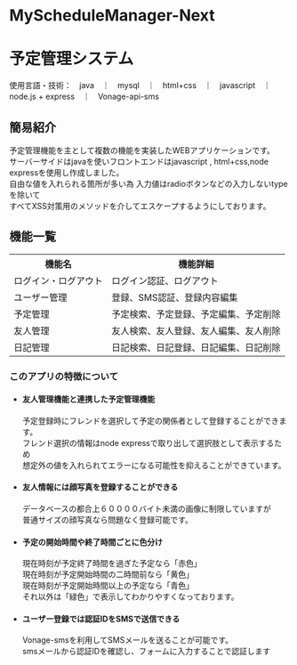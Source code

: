 # MyScheduleManager-Next

<h1>予定管理システム</h1>

<p>
使用言語・技術：　java　｜　mysql　｜　html+css　｜　javascript　｜　node.js + express　｜　Vonage-api-sms
</p>

<h2>簡易紹介</h2>
<p>
予定管理機能を主として複数の機能を実装したWEBアプリケーションです。<br>
サーバーサイドはjavaを使いフロントエンドはjavascript , html+css,node expressを使用し作成しました。<br>
自由な値を入れられる箇所が多い為 入力値はradioボタンなどの入力しないtypeを除いて<br>
すべてXSS対策用のメソッドを介してエスケープするようにしております。
</p>

<h2>機能一覧</h2>
<table>
<th>機能名</th>
<th>機能詳細</th>
<tr><td>ログイン・ログアウト</td><td>ログイン認証、ログアウト</td></tr>
<tr><td>ユーザー管理</td><td>登録、SMS認証、登録内容編集</td></tr>
<tr><td>予定管理</td><td>予定検索、予定登録、予定編集、予定削除</td></tr>
<tr><td>友人管理</td><td>友人検索、友人登録、友人編集、友人削除</td></tr>
<tr><td>日記管理</td><td>日記検索、日記登録、日記編集、日記削除</td></tr>
</table>

<h3>このアプリの特徴について</h3>
<ul>
<li><strong><h4>友人管理機能と連携した予定管理機能</h4></strong></li>

<p>
予定登録時にフレンドを選択して予定の関係者として登録することができます。<br>
フレンド選択の情報はnode expressで取り出して選択肢として表示するため<br>
想定外の値を入れられてエラーになる可能性を抑えることができています。
</p>

<li><strong><h4>友人情報には顔写真を登録することができる</h4></strong></li>
<p>
データベースの都合上６００００バイト未満の画像に制限していますが<br>
普通サイズの顔写真なら問題なく登録可能です。
</p>
<li><strong><h4>予定の開始時間や終了時間ごとに色分け</h4></strong></li>
<p>
現在時刻が予定終了時間を過ぎた予定なら「赤色」<br>
現在時刻が予定開始時間の二時間前なら「黄色」<br>
現在時刻が予定開始時間以上の予定なら「青色」<br>
それ以外は「緑色」で表示してわかりやすくなっております。
</p>
<li><strong><h4>ユーザー登録では認証IDをSMSで送信できる</h4></strong></li>
<p>
Vonage-smsを利用してSMSメールを送ることが可能です。<br>
smsメールから認証IDを確認し、フォームに入力することで認証します<br>
</p>

</ul>
